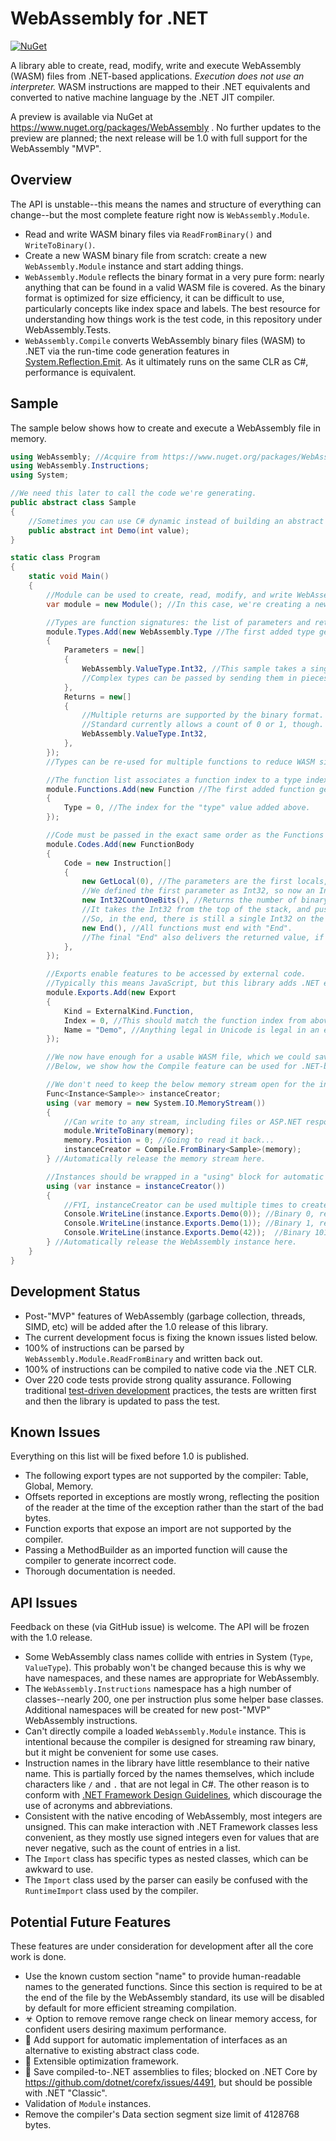 ﻿# WebAssembly for .NET
[![NuGet](https://img.shields.io/nuget/v/WebAssembly.svg)](https://www.nuget.org/packages/WebAssembly)

A library able to create, read, modify, write and execute WebAssembly (WASM) files from .NET-based applications.
*Execution does not use an interpreter.*
WASM instructions are mapped to their .NET equivalents and converted to native machine language by the .NET JIT compiler.

A preview is available via NuGet at https://www.nuget.org/packages/WebAssembly .
No further updates to the preview are planned; the next release will be 1.0 with full support for the WebAssembly "MVP".

## Overview

The API is unstable--this means the names and structure of everything can change--but the most complete feature right now is `WebAssembly.Module`.

- Read and write WASM binary files via `ReadFromBinary()` and `WriteToBinary()`.
- Create a new WASM binary file from scratch: create a new `WebAssembly.Module` instance and start adding things.
- `WebAssembly.Module` reflects the binary format in a very pure form: nearly anything that can be found in a valid WASM file is covered.
As the binary format is optimized for size efficiency, it can be difficult to use, particularly concepts like index space and labels.
The best resource for understanding how things work is the test code, in this repository under WebAssembly.Tests.
- `WebAssembly.Compile` converts WebAssembly binary files (WASM) to .NET via the run-time code generation features in [System.Reflection.Emit](https://msdn.microsoft.com/en-us/library/system.reflection.emit.aspx).
As it ultimately runs on the same CLR as C#, performance is equivalent.

## Sample

The sample below shows how to create and execute a WebAssembly file in memory.

``` C#
using WebAssembly; //Acquire from https://www.nuget.org/packages/WebAssembly
using WebAssembly.Instructions;
using System;

//We need this later to call the code we're generating.
public abstract class Sample
{
	//Sometimes you can use C# dynamic instead of building an abstract class like this.
	public abstract int Demo(int value);
}

static class Program
{
	static void Main()
	{
		//Module can be used to create, read, modify, and write WebAssembly files.
		var module = new Module(); //In this case, we're creating a new one.

		//Types are function signatures: the list of parameters and returns.
		module.Types.Add(new WebAssembly.Type //The first added type gets index 0.
		{
			Parameters = new[]
			{
				WebAssembly.ValueType.Int32, //This sample takes a single Int32 as input.
				//Complex types can be passed by sending them in pieces.
			},
			Returns = new[]
			{
				//Multiple returns are supported by the binary format.
				//Standard currently allows a count of 0 or 1, though.
				WebAssembly.ValueType.Int32,
			},
		});
		//Types can be re-used for multiple functions to reduce WASM size.

		//The function list associates a function index to a type index.
		module.Functions.Add(new Function //The first added function gets index 0.
		{
			Type = 0, //The index for the "type" value added above.
		});

		//Code must be passed in the exact same order as the Functions above.
		module.Codes.Add(new FunctionBody
		{
			Code = new Instruction[]
			{
				new GetLocal(0), //The parameters are the first locals, in order.
				//We defined the first parameter as Int32, so now an Int32 is at the top of the stack.
				new Int32CountOneBits(), //Returns the number of binary bits set to 1.
				//It takes the Int32 from the top of the stack, and pushes the return value.
				//So, in the end, there is still a single Int32 on the stack, but it's now the result of Int32CountOneBits.
				new End(), //All functions must end with "End".
				//The final "End" also delivers the returned value, if the type says that a value is returned.
			},
		});

		//Exports enable features to be accessed by external code.
		//Typically this means JavaScript, but this library adds .NET execution capability, too.
		module.Exports.Add(new Export
		{
			Kind = ExternalKind.Function,
			Index = 0, //This should match the function index from above.
			Name = "Demo", //Anything legal in Unicode is legal in an export name.
		});

		//We now have enough for a usable WASM file, which we could save with module.WriteToBinary().
		//Below, we show how the Compile feature can be used for .NET-based execution.

		//We don't need to keep the below memory stream open for the instance creator.
		Func<Instance<Sample>> instanceCreator;
		using (var memory = new System.IO.MemoryStream())
		{
			//Can write to any stream, including files or ASP.NET responses, for example.
			module.WriteToBinary(memory);
			memory.Position = 0; //Going to read it back...
			instanceCreator = Compile.FromBinary<Sample>(memory);
		} //Automatically release the memory stream here.

		//Instances should be wrapped in a "using" block for automatic disposal.
		using (var instance = instanceCreator())
		{
			//FYI, instanceCreator can be used multiple times to create independant instances.
			Console.WriteLine(instance.Exports.Demo(0)); //Binary 0, result 0
			Console.WriteLine(instance.Exports.Demo(1)); //Binary 1, result 1,
			Console.WriteLine(instance.Exports.Demo(42));  //Binary 101010, result 3
		} //Automatically release the WebAssembly instance here.
	}
}
```

## Development Status

- Post-"MVP" features of WebAssembly (garbage collection, threads, SIMD, etc) will be added after the 1.0 release of this library.
- The current development focus is fixing the known issues listed below.
- 100% of instructions can be parsed by `WebAssembly.Module.ReadFromBinary` and written back out.
- 100% of instructions can be compiled to native code via the .NET CLR.
- Over 220 code tests provide strong quality assurance.
Following traditional [test-driven development](https://en.wikipedia.org/wiki/Test-driven_development) practices, the tests are written first and then the library is updated to pass the test.

## Known Issues

Everything on this list will be fixed before 1.0 is published.

* The following export types are not supported by the compiler: Table, Global, Memory.
* Offsets reported in exceptions are mostly wrong, reflecting the position of the reader at the time of the exception rather than the start of the bad bytes.
* Function exports that expose an import are not supported by the compiler.
* Passing a MethodBuilder as an imported function will cause the compiler to generate incorrect code.
* Thorough documentation is needed.

## API Issues

Feedback on these (via GitHub issue) is welcome.
The API will be frozen with the 1.0 release.

* Some WebAssembly class names collide with entries in System (`Type`, `ValueType`).
This probably won't be changed because this is why we have namespaces, and these names are appropriate for WebAssembly.
* The `WebAssembly.Instructions` namespace has a high number of classes--nearly 200, one per instruction plus some helper base classes.
Additional namespaces will be created for new post-"MVP" WebAssembly instructions.
* Can't directly compile a loaded `WebAssembly.Module` instance.
This is intentional because the compiler is designed for streaming raw binary, but it might be convenient for some use cases.
* Instruction names in the library have little resemblance to their native name.
This is partially forced by the names themselves, which include characters like `/` and `.` that are not legal in C#.
The other reason is to conform with [.NET Framework Design Guidelines](https://docs.microsoft.com/en-us/dotnet/standard/design-guidelines/names-of-classes-structs-and-interfaces), which discourage the use of acronyms and abbreviations.
* Consistent with the native encoding of WebAssembly, most integers are unsigned.
This can make interaction with .NET Framework  classes less convenient, as they mostly use signed integers even for values that are never negative, such as the count of entries in a list.
* The `Import` class has specific types as nested classes, which can be awkward to use.
* The `Import` class used by the parser can easily be confused with the `RuntimeImport` class used by the compiler.

## Potential Future Features

These features are under consideration for development after all the core work is done.

- Use the known custom section "name" to provide human-readable names to the generated functions.
Since this section is required to be at the end of the file by the WebAssembly standard, its use will be disabled by default for more efficient streaming compilation.
- ☣ Option to remove remove range check on linear memory access, for confident users desiring maximum performance.
- 🤔 Add support for automatic implementation of interfaces as an alternative to existing abstract class code.
- 🚀 Extensible optimization framework.
- 🛑 Save compiled-to-.NET assemblies to files; blocked on .NET Core by https://github.com/dotnet/corefx/issues/4491, but should be possible with .NET "Classic".
- Validation of `Module` instances.
- Remove the compiler's Data section segment size limit of 4128768 bytes.
